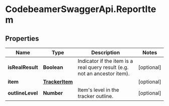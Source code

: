 # CodebeamerSwaggerApi.ReportItem

## Properties
Name | Type | Description | Notes
------------ | ------------- | ------------- | -------------
**isRealResult** | **Boolean** | Indicator if the item is a real query result (e.g. not an ancestor item). | [optional] 
**item** | [**TrackerItem**](TrackerItem.md) |  | [optional] 
**outlineLevel** | **Number** | Item&#x27;s level in the tracker outline. | [optional] 
